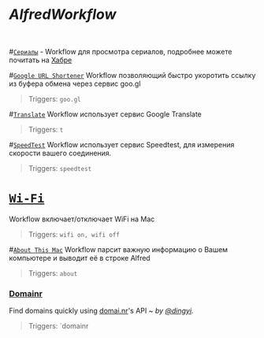 # *AlfredWorkflow*
</br>

#[`Сериалы`](https://github.com/kochemasov/AlfredWorkflow/raw/master/Сериалы.alfredworkflow) - Workflow для просмотра сериалов, подробнее можете почитать на [Хабре](https://habrahabr.ru/post/305346/)


#[`Google URL Shortener`](https://github.com/kochemasov/AlfredWorkflow/raw/master/Google%20URL%20Shortener.alfredworkflow)
Workflow позволяющий быстро укоротить ссылку из буфера обмена через сервис goo.gl
> Triggers: `goo.gl`


#[`Translate`](https://github.com/kochemasov/AlfredWorkflow/raw/master/Translate.alfredworkflow)
Workflow использует сервис Google Translate
> Triggers: `t`

#[`SpeedTest`](https://github.com/kochemasov/AlfredWorkflow/raw/master/SpeedTest.alfredworkflow)
Workflow использует сервис Speedtest, для измерения скорости вашего соединения. 
> Triggers: `speedtest`

# [`Wi-Fi`](https://github.com/kochemasov/AlfredWorkflow/raw/master/Wi-Fi.alfredworkflow)
Workflow включает/отключает WiFi на Mac
> Triggers: `wifi on, wifi off`

#[`About This Mac`](https://github.com/kochemasov/AlfredWorkflow/raw/master/About%20This%20Mac.alfredworkflow)
Workflow парсит важную информацию о Вашем компьютере и выводит её в строке Alfred
> Triggers: `about`

### [Domainr](https://github.com/kochemasov/AlfredWorkflow/raw/master/Domainr/Domainr.alfredworkflow)

Find domains quickly using [domai.nr](https://domainr.com/)'s API ~ *by [@dingyi](https://github.com/dingyi/).*

> Triggers: `domainr